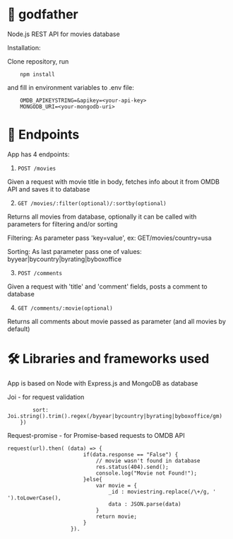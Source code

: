 # 🌹 godfather

Node.js REST API for movies database

Installation:

Clone repository, run 
```
    npm install
```
 and fill in environment variables to .env file:
``` 
    OMDB_APIKEYSTRING=&apikey=<your-api-key>
    MONGODB_URI=<your-mongodb-uri>
```

# 🎯 Endpoints
App has 4 endpoints:

1. ``` POST /movies ```

Given a request with movie title in body, fetches info about it from OMDB API and saves it to database

2. ``` GET /movies/:filter(optional)/:sortby(optional) ```

Returns all movies from database, optionally it can be called with parameters for filtering and/or sorting

Filtering:
    As parameter pass 'key=value', ex:  GET/movies/country=usa

Sorting:
    As last parameter pass one of values: byyear|bycountry|byrating|byboxoffice

3. ``` POST /comments ```

Given a request with 'title' and 'comment' fields, posts a comment to database

4. ``` GET /comments/:movie(optional) ```

Returns all comments about movie passed as parameter (and all movies by default)

# 🛠 Libraries and frameworks used

App is based on Node with Express.js and MongoDB as database


Joi - for request validation
``` getSchema: Joi.object().keys({
        sort: Joi.string().trim().regex(/byyear|bycountry|byrating|byboxoffice/gm)
    })

```
Request-promise - for Promise-based requests to OMDB API

```
request(url).then( (data) => {
                        if(data.response == "False") {
                            // movie wasn't found in database
                            res.status(404).send();
                            console.log("Movie not Found!");
                        }else{
                            var movie = {
                                _id : moviestring.replace(/\+/g, ' ').toLowerCase(),
                                data : JSON.parse(data)
                            }
                            return movie;
                        }
                    }).
```
